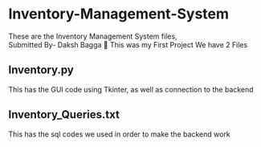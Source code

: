 # Inventory-Management-System
These are the Inventory Management System files, <br> Submitted By- Daksh Bagga 
👋 This was my First Project
We have 2 Files

## Inventory.py 
This has the GUI code using Tkinter, as well as connection to the backend

## Inventory_Queries.txt

This has the sql codes we used in order to make the backend work
